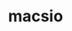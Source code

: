---
title: "macsio"
layout: cache
categories: [package, develop]
meta: {"versions": ["1.1"], "compilers": ["gcc@=11.4.0"], "oss": ["ubuntu22.04"], "platforms": ["linux"], "targets": ["x86_64_v3"], "stacks": ["root", "tutorial"], "num_specs": 13, "num_specs_by_stack": {"tutorial": 13, "root": 13}}
spec_details: [{"hash": "xahjoaii7fp6m7ojqc5tvhuioegs5uro", "compiler": "gcc@=11.4.0", "versions": ["1.1"], "os": "ubuntu22.04", "platform": "linux", "target": "x86_64_v3", "variants": ["build_system=cmake", "build_type=Release", "~exodus", "generator=make", "~hdf5", "~ipo", "+mpi", "patches=59479b9", "~pdb", "+scr", "+silo", "~szip", "~typhonio", "~zfp", "~zlib"], "stacks": ["tutorial", "root"], "size": "-", "tarball": "https://binaries.spack.io/develop/build_cache/linux-ubuntu22.04-x86_64_v3/gcc-11.4.0/macsio-1.1/linux-ubuntu22.04-x86_64_v3-gcc-11.4.0-macsio-1.1-xahjoaii7fp6m7ojqc5tvhuioegs5uro.spack"}, {"hash": "utnckmgz3m273pzou4whatetq2a2hclx", "compiler": "gcc@=11.4.0", "versions": ["1.1"], "os": "ubuntu22.04", "platform": "linux", "target": "x86_64_v3", "variants": ["build_system=cmake", "build_type=Release", "~exodus", "generator=make", "~hdf5", "~ipo", "+mpi", "patches=59479b9", "~pdb", "+scr", "+silo", "~szip", "~typhonio", "~zfp", "~zlib"], "stacks": ["tutorial", "root"], "size": "-", "tarball": "https://binaries.spack.io/develop/build_cache/linux-ubuntu22.04-x86_64_v3/gcc-11.4.0/macsio-1.1/linux-ubuntu22.04-x86_64_v3-gcc-11.4.0-macsio-1.1-utnckmgz3m273pzou4whatetq2a2hclx.spack"}, {"hash": "eqsgjdnl5u35aeshldoqmvlckskmldy7", "compiler": "gcc@=11.4.0", "versions": ["1.1"], "os": "ubuntu22.04", "platform": "linux", "target": "x86_64_v3", "variants": ["build_system=cmake", "build_type=Release", "~exodus", "generator=make", "~hdf5", "~ipo", "+mpi", "patches=59479b9", "+pdb", "+scr", "~silo", "~szip", "~typhonio", "~zfp", "~zlib"], "stacks": ["tutorial", "root"], "size": "-", "tarball": "https://binaries.spack.io/develop/build_cache/linux-ubuntu22.04-x86_64_v3/gcc-11.4.0/macsio-1.1/linux-ubuntu22.04-x86_64_v3-gcc-11.4.0-macsio-1.1-eqsgjdnl5u35aeshldoqmvlckskmldy7.spack"}, {"hash": "2rsns3obygnbh4aitlq77z4cbpcvay6q", "compiler": "gcc@=11.4.0", "versions": ["1.1"], "os": "ubuntu22.04", "platform": "linux", "target": "x86_64_v3", "variants": ["build_system=cmake", "build_type=Release", "~exodus", "generator=make", "~hdf5", "~ipo", "+mpi", "patches=59479b9", "+pdb", "+scr", "~silo", "~szip", "~typhonio", "~zfp", "~zlib"], "stacks": ["tutorial", "root"], "size": "-", "tarball": "https://binaries.spack.io/develop/build_cache/linux-ubuntu22.04-x86_64_v3/gcc-11.4.0/macsio-1.1/linux-ubuntu22.04-x86_64_v3-gcc-11.4.0-macsio-1.1-2rsns3obygnbh4aitlq77z4cbpcvay6q.spack"}, {"hash": "p4xtsenjfrfvncausiaj74ni6b2ridwn", "compiler": "gcc@=11.4.0", "versions": ["1.1"], "os": "ubuntu22.04", "platform": "linux", "target": "x86_64_v3", "variants": ["build_system=cmake", "build_type=Release", "~exodus", "generator=make", "~hdf5", "~ipo", "+mpi", "patches=59479b9", "+pdb", "+scr", "~silo", "~szip", "~typhonio", "~zfp", "~zlib"], "stacks": ["tutorial", "root"], "size": "-", "tarball": "https://binaries.spack.io/develop/build_cache/linux-ubuntu22.04-x86_64_v3/gcc-11.4.0/macsio-1.1/linux-ubuntu22.04-x86_64_v3-gcc-11.4.0-macsio-1.1-p4xtsenjfrfvncausiaj74ni6b2ridwn.spack"}, {"hash": "jvzhvcagdlirb3atoxrjahkiz4cjueq6", "compiler": "gcc@=11.4.0", "versions": ["1.1"], "os": "ubuntu22.04", "platform": "linux", "target": "x86_64_v3", "variants": ["build_system=cmake", "build_type=Release", "~exodus", "generator=make", "~hdf5", "~ipo", "+mpi", "patches=59479b9", "+pdb", "+scr", "~silo", "~szip", "~typhonio", "~zfp", "~zlib"], "stacks": ["tutorial", "root"], "size": "-", "tarball": "https://binaries.spack.io/develop/build_cache/linux-ubuntu22.04-x86_64_v3/gcc-11.4.0/macsio-1.1/linux-ubuntu22.04-x86_64_v3-gcc-11.4.0-macsio-1.1-jvzhvcagdlirb3atoxrjahkiz4cjueq6.spack"}, {"hash": "4p55c22xezumwcjgifj5yt53da6ckznk", "compiler": "gcc@=11.4.0", "versions": ["1.1"], "os": "ubuntu22.04", "platform": "linux", "target": "x86_64_v3", "variants": ["build_system=cmake", "build_type=Release", "~exodus", "generator=make", "~hdf5", "~ipo", "+mpi", "patches=59479b9", "+pdb", "+scr", "~silo", "~szip", "~typhonio", "~zfp", "~zlib"], "stacks": ["tutorial", "root"], "size": "-", "tarball": "https://binaries.spack.io/develop/build_cache/linux-ubuntu22.04-x86_64_v3/gcc-11.4.0/macsio-1.1/linux-ubuntu22.04-x86_64_v3-gcc-11.4.0-macsio-1.1-4p55c22xezumwcjgifj5yt53da6ckznk.spack"}, {"hash": "ereuocjbwentwfoco3kxha4cstgtnf7l", "compiler": "gcc@=11.4.0", "versions": ["1.1"], "os": "ubuntu22.04", "platform": "linux", "target": "x86_64_v3", "variants": ["build_system=cmake", "build_type=Release", "~exodus", "generator=make", "~hdf5", "~ipo", "+mpi", "patches=59479b9", "~pdb", "+scr", "+silo", "~szip", "~typhonio", "~zfp", "~zlib"], "stacks": ["tutorial", "root"], "size": "-", "tarball": "https://binaries.spack.io/develop/build_cache/linux-ubuntu22.04-x86_64_v3/gcc-11.4.0/macsio-1.1/linux-ubuntu22.04-x86_64_v3-gcc-11.4.0-macsio-1.1-ereuocjbwentwfoco3kxha4cstgtnf7l.spack"}, {"hash": "67xqqy6ogmarofzqyou7uxtbpr7u2sp6", "compiler": "gcc@=11.4.0", "versions": ["1.1"], "os": "ubuntu22.04", "platform": "linux", "target": "x86_64_v3", "variants": ["build_system=cmake", "build_type=Release", "~exodus", "generator=make", "~hdf5", "~ipo", "+mpi", "patches=59479b9", "~pdb", "+scr", "+silo", "~szip", "~typhonio", "~zfp", "~zlib"], "stacks": ["tutorial", "root"], "size": "-", "tarball": "https://binaries.spack.io/develop/build_cache/linux-ubuntu22.04-x86_64_v3/gcc-11.4.0/macsio-1.1/linux-ubuntu22.04-x86_64_v3-gcc-11.4.0-macsio-1.1-67xqqy6ogmarofzqyou7uxtbpr7u2sp6.spack"}, {"hash": "npuibybweq7lxv5fibinwhxdzmveexdk", "compiler": "gcc@=11.4.0", "versions": ["1.1"], "os": "ubuntu22.04", "platform": "linux", "target": "x86_64_v3", "variants": ["build_system=cmake", "build_type=Release", "~exodus", "generator=make", "~hdf5", "~ipo", "+mpi", "patches=59479b9", "+pdb", "+scr", "~silo", "~szip", "~typhonio", "~zfp", "~zlib"], "stacks": ["tutorial", "root"], "size": "-", "tarball": "https://binaries.spack.io/develop/build_cache/linux-ubuntu22.04-x86_64_v3/gcc-11.4.0/macsio-1.1/linux-ubuntu22.04-x86_64_v3-gcc-11.4.0-macsio-1.1-npuibybweq7lxv5fibinwhxdzmveexdk.spack"}, {"hash": "p6wv6wrfxeedzpqsrl3njdztxi5wqx2w", "compiler": "gcc@=11.4.0", "versions": ["1.1"], "os": "ubuntu22.04", "platform": "linux", "target": "x86_64_v3", "variants": ["build_system=cmake", "build_type=Release", "~exodus", "generator=make", "~hdf5", "~ipo", "+mpi", "patches=59479b9", "~pdb", "+scr", "+silo", "~szip", "~typhonio", "~zfp", "~zlib"], "stacks": ["tutorial", "root"], "size": "-", "tarball": "https://binaries.spack.io/develop/build_cache/linux-ubuntu22.04-x86_64_v3/gcc-11.4.0/macsio-1.1/linux-ubuntu22.04-x86_64_v3-gcc-11.4.0-macsio-1.1-p6wv6wrfxeedzpqsrl3njdztxi5wqx2w.spack"}, {"hash": "xaeffq6elvboirqalcxwvrops4nl5zb6", "compiler": "gcc@=11.4.0", "versions": ["1.1"], "os": "ubuntu22.04", "platform": "linux", "target": "x86_64_v3", "variants": ["build_system=cmake", "build_type=Release", "~exodus", "generator=make", "~hdf5", "~ipo", "+mpi", "patches=59479b9", "+pdb", "+scr", "~silo", "~szip", "~typhonio", "~zfp", "~zlib"], "stacks": ["tutorial", "root"], "size": "-", "tarball": "https://binaries.spack.io/develop/build_cache/linux-ubuntu22.04-x86_64_v3/gcc-11.4.0/macsio-1.1/linux-ubuntu22.04-x86_64_v3-gcc-11.4.0-macsio-1.1-xaeffq6elvboirqalcxwvrops4nl5zb6.spack"}, {"hash": "o433wfmserta7flubvjrhcgevg7xhdea", "compiler": "gcc@=11.4.0", "versions": ["1.1"], "os": "ubuntu22.04", "platform": "linux", "target": "x86_64_v3", "variants": ["build_system=cmake", "build_type=Release", "~exodus", "generator=make", "~hdf5", "~ipo", "+mpi", "patches=59479b9", "+pdb", "+scr", "~silo", "~szip", "~typhonio", "~zfp", "~zlib"], "stacks": ["tutorial", "root"], "size": "-", "tarball": "https://binaries.spack.io/develop/build_cache/linux-ubuntu22.04-x86_64_v3/gcc-11.4.0/macsio-1.1/linux-ubuntu22.04-x86_64_v3-gcc-11.4.0-macsio-1.1-o433wfmserta7flubvjrhcgevg7xhdea.spack"}]
---